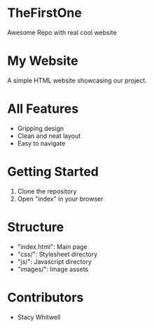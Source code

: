 # TheFirstOne
Awesome Repo with real cool website
# My Website
A simple HTML website showcasing our project.
# All Features
- Gripping design
- Clean and neat layout
- Easy to navigate
# Getting Started
1. Clone the repository
2. Open "index" in your browser
# Structure
- "index.html": Main page
- "css/": Stylesheet directory
- "js/": Javascript directory
- "images/": Image assets
# Contributors
- Stacy Whitwell
